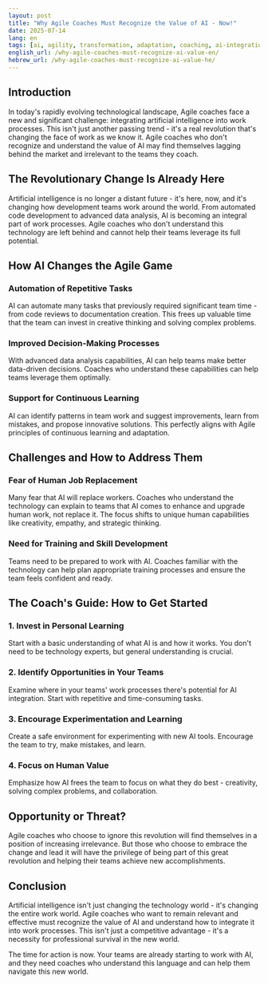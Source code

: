 ```yaml
---
layout: post
title: "Why Agile Coaches Must Recognize the Value of AI - Now!"
date: 2025-07-14
lang: en
tags: [ai, agility, transformation, adaptation, coaching, ai-integration, skill-development]
english_url: /why-agile-coaches-must-recognize-ai-value-en/
hebrew_url: /why-agile-coaches-must-recognize-ai-value-he/
---
```


## Introduction

In today's rapidly evolving technological landscape, Agile coaches face a new and significant challenge: integrating artificial intelligence into work processes. This isn't just another passing trend - it's a real revolution that's changing the face of work as we know it. Agile coaches who don't recognize and understand the value of AI may find themselves lagging behind the market and irrelevant to the teams they coach.

## The Revolutionary Change Is Already Here

Artificial intelligence is no longer a distant future - it's here, now, and it's changing how development teams work around the world. From automated code development to advanced data analysis, AI is becoming an integral part of work processes. Agile coaches who don't understand this technology are left behind and cannot help their teams leverage its full potential.

## How AI Changes the Agile Game

### Automation of Repetitive Tasks
AI can automate many tasks that previously required significant team time - from code reviews to documentation creation. This frees up valuable time that the team can invest in creative thinking and solving complex problems.

### Improved Decision-Making Processes
With advanced data analysis capabilities, AI can help teams make better data-driven decisions. Coaches who understand these capabilities can help teams leverage them optimally.

### Support for Continuous Learning
AI can identify patterns in team work and suggest improvements, learn from mistakes, and propose innovative solutions. This perfectly aligns with Agile principles of continuous learning and adaptation.

## Challenges and How to Address Them

### Fear of Human Job Replacement
Many fear that AI will replace workers. Coaches who understand the technology can explain to teams that AI comes to enhance and upgrade human work, not replace it. The focus shifts to unique human capabilities like creativity, empathy, and strategic thinking.

### Need for Training and Skill Development
Teams need to be prepared to work with AI. Coaches familiar with the technology can help plan appropriate training processes and ensure the team feels confident and ready.

## The Coach's Guide: How to Get Started

### 1. Invest in Personal Learning
Start with a basic understanding of what AI is and how it works. You don't need to be technology experts, but general understanding is crucial.

### 2. Identify Opportunities in Your Teams
Examine where in your teams' work processes there's potential for AI integration. Start with repetitive and time-consuming tasks.

### 3. Encourage Experimentation and Learning
Create a safe environment for experimenting with new AI tools. Encourage the team to try, make mistakes, and learn.

### 4. Focus on Human Value
Emphasize how AI frees the team to focus on what they do best - creativity, solving complex problems, and collaboration.

## Opportunity or Threat?

Agile coaches who choose to ignore this revolution will find themselves in a position of increasing irrelevance. But those who choose to embrace the change and lead it will have the privilege of being part of this great revolution and helping their teams achieve new accomplishments.

## Conclusion

Artificial intelligence isn't just changing the technology world - it's changing the entire work world. Agile coaches who want to remain relevant and effective must recognize the value of AI and understand how to integrate it into work processes. This isn't just a competitive advantage - it's a necessity for professional survival in the new world.

The time for action is now. Your teams are already starting to work with AI, and they need coaches who understand this language and can help them navigate this new world.